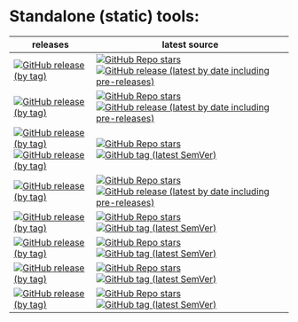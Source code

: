 # Standalone (static) tools:
| releases                                                                                                                                                                                                                                                                                                                                                                                                                                          | latest source                                                                                                                                                                                                                                                                                                                                  |
|---------------------------------------------------------------------------------------------------------------------------------------------------------------------------------------------------------------------------------------------------------------------------------------------------------------------------------------------------------------------------------------------------------------------------------------------------|------------------------------------------------------------------------------------------------------------------------------------------------------------------------------------------------------------------------------------------------------------------------------------------------------------------------------------------------|
| [![GitHub release (by tag)](https://img.shields.io/github/downloads/hemnstill/StandaloneTools/bsdtar-3.6.1/total?label=⭳%20bsdtar-3.6.1)](https://github.com/hemnstill/StandaloneTools/releases/tag/bsdtar-3.6.1)                                                                                                                                                                                                                                 | [![GitHub Repo stars](https://img.shields.io/github/stars/libarchive/libarchive?style=social&label=libarchive)](https://github.com/libarchive/libarchive) [![GitHub release (latest by date including pre-releases)](https://img.shields.io/github/v/release/libarchive/libarchive)](https://github.com/libarchive/libarchive/releases/latest) |
| [![GitHub release (by tag)](https://img.shields.io/github/downloads/hemnstill/StandaloneTools/pcre2grep-10.40/total?label=⭳%20pcre2grep-10.40)](https://github.com/hemnstill/StandaloneTools/releases/tag/pcre2grep-10.40)                                                                                                                                                                                                                        | [![GitHub Repo stars](https://img.shields.io/github/stars/PCRE2Project/pcre2?style=social&label=PCRE2)](https://github.com/PCRE2Project/pcre2) [![GitHub release (latest by date including pre-releases)](https://img.shields.io/github/v/release/PCRE2Project/pcre2)](https://github.com/PCRE2Project/pcre2/releases/latest)                  |
| [![GitHub release (by tag)](https://img.shields.io/github/downloads/hemnstill/StandaloneTools/openssl-3.0.1/total?label=⭳%20openssl-3.0.1)](https://github.com/hemnstill/StandaloneTools/releases/tag/openssl-3.0.1) <br/>[![GitHub release (by tag)](https://img.shields.io/github/downloads/hemnstill/StandaloneTools/openssl-1_1_1m/total?label=⭳%20openssl-1_1_1m)](https://github.com/hemnstill/StandaloneTools/releases/tag/openssl-1_1_1m) | [![GitHub Repo stars](https://img.shields.io/github/stars/openssl/openssl?style=social&label=OpenSSL)](https://github.com/openssl/openssl) [![GitHub tag (latest SemVer)](https://img.shields.io/github/v/tag/openssl/openssl)](https://www.openssl.org/news/changelog.html)                                                                   |
| [![GitHub release (by tag)](https://img.shields.io/github/downloads/hemnstill/StandaloneTools/far2l-2.4.0-beta/total?label=⭳%20far2l-2.4.0-beta)](https://github.com/hemnstill/StandaloneTools/releases/tag/far2l-2.4.0-beta)                                                                                                                                                                                                                     | [![GitHub Repo stars](https://img.shields.io/github/stars/elfmz/far2l?style=social&label=far2l)](https://github.com/elfmz/far2l) [![GitHub release (latest by date including pre-releases)](https://img.shields.io/github/v/release/elfmz/far2l)](https://github.com/elfmz/far2l/releases/latest)                                              |
| [![GitHub release (by tag)](https://img.shields.io/github/downloads/hemnstill/StandaloneTools/pg_dump-14.4/total?label=⭳%20pg_dump-14.4)](https://github.com/hemnstill/StandaloneTools/releases/tag/pg_dump-14.4)                                                                                                                                                                                                                                 | [![GitHub Repo stars](https://img.shields.io/github/stars/postgres/postgres?style=social&label=postgres)](https://github.com/postgres/postgres) [![GitHub tag (latest SemVer)](https://img.shields.io/github/v/tag/postgres/postgres)](https://www.postgresql.org/docs/current/index.html)                                                     |
| [![GitHub release (by tag)](https://img.shields.io/github/downloads/hemnstill/StandaloneTools/busybox-1.35/total?label=⭳%20busybox-1.35.0-FRP-4487)](https://github.com/hemnstill/StandaloneTools/releases/tag/busybox-1.35)                                                                                                                                                                                                                      | [![GitHub Repo stars](https://img.shields.io/github/stars/rmyorston/busybox-w32?style=social&label=busybox-w32)](https://github.com/rmyorston/busybox-w32) [![GitHub tag (latest SemVer)](https://img.shields.io/github/v/tag/rmyorston/busybox-w32)](https://frippery.org/busybox/release-notes/current.html)                                 |
| [![GitHub release (by tag)](https://img.shields.io/github/downloads/hemnstill/StandaloneTools/poetry-1.2.2/total?label=⭳%20poetry-1.2.2)](https://github.com/hemnstill/StandaloneTools/releases/tag/poetry-1.2.2)                                                                                                                                                                                                                                 | [![GitHub Repo stars](https://img.shields.io/github/stars/python-poetry/poetry?style=social&label=poetry)](https://github.com/python-poetry/poetry) [![GitHub tag (latest SemVer)](https://img.shields.io/github/v/tag/python-poetry/poetry)](https://python-poetry.org/docs/)                                                                 |
| [![GitHub release (by tag)](https://img.shields.io/github/downloads/hemnstill/StandaloneTools/pylint-2.15.3/total?label=⭳%20pylint-2.15.3)](https://github.com/hemnstill/StandaloneTools/releases/tag/pylint-2.15.3)                                                                                                                                                                                                                              | [![GitHub Repo stars](https://img.shields.io/github/stars/PyCQA/pylint?style=social&label=pylint)](https://github.com/PyCQA/pylint) [![GitHub tag (latest SemVer)](https://img.shields.io/github/v/tag/PyCQA/pylint)](https://pylint.pycqa.org/en/latest/)                                                                                     |


